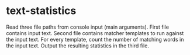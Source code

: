 # text-statistics
Read three file paths from console input (main arguments). First file contains input text. Second file contains matcher templates to run against the input text. For every template, count the number of matching words in the input text. Output the resulting statistics in the third file.
